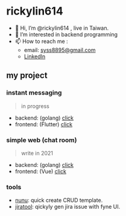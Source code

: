 
# rickylin614

- 👋 Hi, I’m @rickylin614 , live in Taiwan.
- 👀 I’m interested in backend programming
- 📫 How to reach me :
  - email: syss8895@gmail.com
  - [LinkedIn](https://www.linkedin.com/in/yuchen-lin-b854541b2)

<!---
rickylin614/rickylin614 is a ✨ special ✨ repository because its `README.md` (this file) appears on your GitHub profile.
You can click the Preview link to take a look at your changes.
--->

## my project

### instant messaging
> in progress

- backend: (golang) [click](https://github.com/rickylin614/im)
- frontend: (Flutter) [click](https://github.com/rickylin614/flutter_im)

### simple web (chat room)
> write in 2021

- backend: (golang) [click](https://github.com/rickylin614/myGolangWebProject)
- frontend: (Vue) [click](https://github.com/rickylin614/myGolangWebProjectVue)

### tools

- [nunu](https://github.com/rickylin614/nunu): quick create CRUD template.
- [jiratool](https://github.com/rickylin614/jiratool): qickyly gen jira issue with fyne UI.
